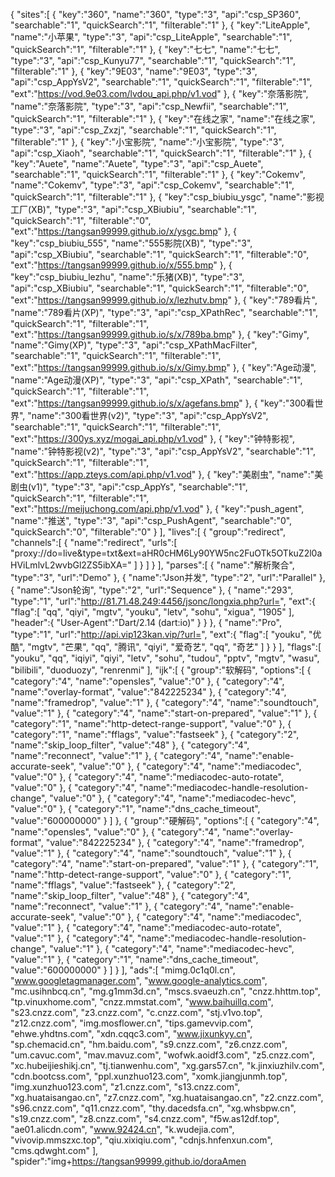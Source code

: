 
{
"sites":[
{
"key":"360",
"name":"360",
"type":"3",
"api":"csp_SP360",
"searchable":"1",
"quickSearch":"1",
"filterable":"1"
},
{
"key":"LiteApple",
"name":"小苹果",
"type":"3",
"api":"csp_LiteApple",
"searchable":"1",
"quickSearch":"1",
"filterable":"1"
},
{
"key":"七七",
"name":"七七",
"type":"3",
"api":"csp_Kunyu77",
"searchable":"1",
"quickSearch":"1",
"filterable":"1"
},
{
"key":"9E03",
"name":"9E03",
"type":"3",
"api":"csp_AppYsV2",
"searchable":"1",
"quickSearch":"1",
"filterable":"1",
"ext":"https://vod.9e03.com/lvdou_api.php/v1.vod"
},
{
"key":"奈落影院",
"name":"奈落影院",
"type":"3",
"api":"csp_Newfii",
"searchable":"1",
"quickSearch":"1",
"filterable":"1"
},
{
"key":"在线之家",
"name":"在线之家",
"type":"3",
"api":"csp_Zxzj",
"searchable":"1",
"quickSearch":"1",
"filterable":"1"
},
{
"key":"小宝影院",
"name":"小宝影院",
"type":"3",
"api":"csp_Xiaoh",
"searchable":"1",
"quickSearch":"1",
"filterable":"1"
},
{
"key":"Auete",
"name":"Auete",
"type":"3",
"api":"csp_Auete",
"searchable":"1",
"quickSearch":"1",
"filterable":"1"
},
{
"key":"Cokemv",
"name":"Cokemv",
"type":"3",
"api":"csp_Cokemv",
"searchable":"1",
"quickSearch":"1",
"filterable":"1"
},
{
"key":"csp_biubiu_ysgc",
"name":"影视工厂(XB)",
"type":"3",
"api":"csp_XBiubiu",
"searchable":"1",
"quickSearch":"1",
"filterable":"0",
"ext":"https://tangsan99999.github.io/x/ysgc.bmp"
},
{
"key":"csp_biubiu_555",
"name":"555影院(XB)",
"type":"3",
"api":"csp_XBiubiu",
"searchable":"1",
"quickSearch":"1",
"filterable":"0",
"ext":"https://tangsan99999.github.io/x/555.bmp"
},
{
"key":"csp_biubiu_lezhu",
"name":"乐猪(XB)",
"type":"3",
"api":"csp_XBiubiu",
"searchable":"1",
"quickSearch":"1",
"filterable":"0",
"ext":"https://tangsan99999.github.io/x/lezhutv.bmp"
},
{
"key":"789看片",
"name":"789看片(XP)",
"type":"3",
"api":"csp_XPathRec",
"searchable":"1",
"quickSearch":"1",
"filterable":"1",
"ext":"https://tangsan99999.github.io/s/x/789ba.bmp"
},
{
"key":"Gimy",
"name":"Gimy(XP)",
"type":"3",
"api":"csp_XPathMacFilter",
"searchable":"1",
"quickSearch":"1",
"filterable":"1",
"ext":"https://tangsan99999.github.io/s/x/Gimy.bmp"
},
{
"key":"Age动漫",
"name":"Age动漫(XP)",
"type":"3",
"api":"csp_XPath",
"searchable":"1",
"quickSearch":"1",
"filterable":"1",
"ext":"https://tangsan99999.github.io/s/x/agefans.bmp"
},
{
"key":"300看世界",
"name":"300看世界(v2)",
"type":"3",
"api":"csp_AppYsV2",
"searchable":"1",
"quickSearch":"1",
"filterable":"1",
"ext":"https://300ys.xyz/mogai_api.php/v1.vod"
},
{
"key":"钟特影视",
"name":"钟特影视(v2)",
"type":"3",
"api":"csp_AppYsV2",
"searchable":"1",
"quickSearch":"1",
"filterable":"1",
"ext":"https://app.zteys.com/api.php/v1.vod"
},
{
"key":"美剧虫",
"name":"美剧虫(v1)",
"type":"3",
"api":"csp_AppYs",
"searchable":"1",
"quickSearch":"1",
"filterable":"1",
"ext":"https://meijuchong.com/api.php/v1.vod"
},
{
"key":"push_agent",
"name":"推送",
"type":"3",
"api":"csp_PushAgent",
"searchable":"0",
"quickSearch":"0",
"filterable":"0"
}
],
"lives":[
{
"group":"redirect",
"channels":[
{
"name":"redirect",
"urls":[
"proxy://do=live&type=txt&ext=aHR0cHM6Ly90YW5nc2FuOTk5OTkuZ2l0aHViLmlvL2wvbGl2ZS5ibXA="
]
}
]
}
],
"parses":[
{
"name":"解析聚合",
"type":"3",
"url":"Demo"
},
{
"name":"Json并发",
"type":"2",
"url":"Parallel"
},
{
"name":"Json轮询",
"type":"2",
"url":"Sequence"
},
{
"name":"293",
"type":"1",
"url":"http://81.71.48.249:4456/jsonc/longxia.php?url=",
"ext":{
"flag":[
"qq",
"qiyi",
"mgtv",
"youku",
"letv",
"sohu",
"xigua",
"1905"
],
"header":{
"User-Agent":"Dart/2.14 (dart:io)"
}
}
},
{
"name":"Pro",
"type":"1",
"url":"http://api.vip123kan.vip/?url=",
"ext":{
"flag":[
"youku",
"优酷",
"mgtv",
"芒果",
"qq",
"腾讯",
"qiyi",
"爱奇艺",
"qq",
"奇艺"
]
}
}
],
"flags":[
"youku",
"qq",
"iqiyi",
"qiyi",
"letv",
"sohu",
"tudou",
"pptv",
"mgtv",
"wasu",
"bilibili",
"duoduozy",
"renrenmi"
],
"ijk":[
{
"group":"软解码",
"options":[
{
"category":"4",
"name":"opensles",
"value":"0"
},
{
"category":"4",
"name":"overlay-format",
"value":"842225234"
},
{
"category":"4",
"name":"framedrop",
"value":"1"
},
{
"category":"4",
"name":"soundtouch",
"value":"1"
},
{
"category":"4",
"name":"start-on-prepared",
"value":"1"
},
{
"category":"1",
"name":"http-detect-range-support",
"value":"0"
},
{
"category":"1",
"name":"fflags",
"value":"fastseek"
},
{
"category":"2",
"name":"skip_loop_filter",
"value":"48"
},
{
"category":"4",
"name":"reconnect",
"value":"1"
},
{
"category":"4",
"name":"enable-accurate-seek",
"value":"0"
},
{
"category":"4",
"name":"mediacodec",
"value":"0"
},
{
"category":"4",
"name":"mediacodec-auto-rotate",
"value":"0"
},
{
"category":"4",
"name":"mediacodec-handle-resolution-change",
"value":"0"
},
{
"category":"4",
"name":"mediacodec-hevc",
"value":"0"
},
{
"category":"1",
"name":"dns_cache_timeout",
"value":"600000000"
}
]
},
{
"group":"硬解码",
"options":[
{
"category":"4",
"name":"opensles",
"value":"0"
},
{
"category":"4",
"name":"overlay-format",
"value":"842225234"
},
{
"category":"4",
"name":"framedrop",
"value":"1"
},
{
"category":"4",
"name":"soundtouch",
"value":"1"
},
{
"category":"4",
"name":"start-on-prepared",
"value":"1"
},
{
"category":"1",
"name":"http-detect-range-support",
"value":"0"
},
{
"category":"1",
"name":"fflags",
"value":"fastseek"
},
{
"category":"2",
"name":"skip_loop_filter",
"value":"48"
},
{
"category":"4",
"name":"reconnect",
"value":"1"
},
{
"category":"4",
"name":"enable-accurate-seek",
"value":"0"
},
{
"category":"4",
"name":"mediacodec",
"value":"1"
},
{
"category":"4",
"name":"mediacodec-auto-rotate",
"value":"1"
},
{
"category":"4",
"name":"mediacodec-handle-resolution-change",
"value":"1"
},
{
"category":"4",
"name":"mediacodec-hevc",
"value":"1"
},
{
"category":"1",
"name":"dns_cache_timeout",
"value":"600000000"
}
]
}
],
"ads":[
"mimg.0c1q0l.cn",
"www.googletagmanager.com",
"www.google-analytics.com",
"mc.usihnbcq.cn",
"mg.g1mm3d.cn",
"mscs.svaeuzh.cn",
"cnzz.hhttm.top",
"tp.vinuxhome.com",
"cnzz.mmstat.com",
"www.baihuillq.com",
"s23.cnzz.com",
"z3.cnzz.com",
"c.cnzz.com",
"stj.v1vo.top",
"z12.cnzz.com",
"img.mosflower.cn",
"tips.gamevvip.com",
"ehwe.yhdtns.com",
"xdn.cqqc3.com",
"www.jixunkyy.cn",
"sp.chemacid.cn",
"hm.baidu.com",
"s9.cnzz.com",
"z6.cnzz.com",
"um.cavuc.com",
"mav.mavuz.com",
"wofwk.aoidf3.com",
"z5.cnzz.com",
"xc.hubeijieshikj.cn",
"tj.tianwenhu.com",
"xg.gars57.cn",
"k.jinxiuzhilv.com",
"cdn.bootcss.com",
"ppl.xunzhuo123.com",
"xomk.jiangjunmh.top",
"img.xunzhuo123.com",
"z1.cnzz.com",
"s13.cnzz.com",
"xg.huataisangao.cn",
"z7.cnzz.com",
"xg.huataisangao.cn",
"z2.cnzz.com",
"s96.cnzz.com",
"q11.cnzz.com",
"thy.dacedsfa.cn",
"xg.whsbpw.cn",
"s19.cnzz.com",
"z8.cnzz.com",
"s4.cnzz.com",
"f5w.as12df.top",
"ae01.alicdn.com",
"www.92424.cn",
"k.wudejia.com",
"vivovip.mmszxc.top",
"qiu.xixiqiu.com",
"cdnjs.hnfenxun.com",
"cms.qdwght.com"
],
"spider":"img+https://tangsan99999.github.io/doraAmen
